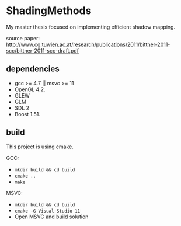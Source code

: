 ShadingMethods
==============

My master thesis focused on implementing efficient shadow mapping.

source paper: http://www.cg.tuwien.ac.at/research/publications/2011/bittner-2011-scc/bittner-2011-scc-draft.pdf

dependencies
------------

  * gcc >= 4.7 || msvc >= 11
  * OpenGL 4.2.
  * GLEW
  * GLM
  * SDL 2
  * Boost 1.51.

build
-----

This project is using cmake.

GCC:

  * `mkdir build && cd build`
  * `cmake ..`
  * `make`
  
MSVC:

  * `mkdir build && cd build`
  * `cmake -G Visual Studio 11`
  * Open MSVC and build solution
